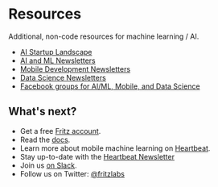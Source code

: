 # Resources

Additional, non-code resources for machine learning / AI.

* [AI Startup Landscape](./AI_Landscape.md)
* [AI and ML Newsletters](./AI_ML_Newsletters.md)
* [Mobile Development Newsletters](./Mobile_Newsletters.md)
* [Data Science Newsletters](./Data_Science_Newsletters.md)
* [Facebook groups for AI/ML, Mobile, and Data Science](./AI_ML_Mobile_Facebook_Groups.md) 

## What's next?

* Get a free [Fritz account](https://www.fritz.ai?utm_source=github&utm_campaign=fritz-models&utm_content=resources).
* Read the [docs](https://docs.fritz.ai?utm_source=github&utm_campaign=fritz-models&utm_content=resources).
* Learn more about mobile machine learning on [Heartbeat](https://heartbeat.fritz.ai/?utm_source=github&utm_campaign=fritz-models&utm_content=resources).
* Stay up-to-date with the [Heartbeat Newsletter](http://eepurl.com/c_verH)
* Join us [on Slack](https://join.slack.com/t/heartbeat-by-fritz/shared_invite/enQtNTI4MDcxMzI1MzAwLWIyMjRmMGYxYjUwZmE3MzA0MWQ0NDk0YjA2NzE3M2FjM2Y5MjQxMWM2MmQ4ZTdjNjViYjM3NDE0OWQxOTBmZWI).
* Follow us on Twitter: [@fritzlabs](https://twitter.com/fritzlabs)
